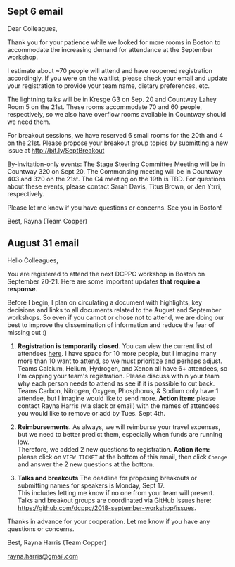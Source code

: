 ## Sept 6 email 

Dear Colleagues,

Thank you for your patience while we looked for more rooms in Boston to accommodate the increasing demand for attendance at the September workshop. 

I estimate about ~70 people will attend and have reopened registration accordingly. If you were on the waitlist, please check your email and update your registration to provide your team name, dietary preferences, etc.

The lightning talks will be in Kresge G3 on Sep. 20 and Countway Lahey Room 5 on the 21st. These rooms accommodate 70 and 60 people, respectively, so we also have overflow rooms available in Countway should we need them.

For breakout sessions, we have reserved 6 small rooms for the 20th and 4 on the 21st. Please propose your breakout group topics by submitting a new issue at http://bit.ly/SeptBreakout

By-invitation-only events: The Stage Steering Committee Meeting will be in Countway 320 on Sept 20. The Commonsing meeting will be in Countway 403 and 320 on the 21st. The C4 meeting on the 19th is TBD. For questions about these events, please contact Sarah Davis, Titus Brown, or Jen Ytrri, respectively. 

Please let me know if you have questions or concerns. See you in Boston!

Best,
Rayna (Team Copper)


## August 31 email

Hello Colleagues,

You are registered to attend the next DCPPC workshop in Boston on September 20-21. 
Here are some important updates **that require a response**. 

Before I begin, I plan on circulating a document with highlights, 
key decisions and links to all documents related to the August and September workshops. 
So even if you cannot or chose not to attend, we are doing our best to improve the 
dissemination of information and reduce the fear of missing out :)

1. **Registration is temporarily closed.** 
You can view the current list of attendees [here](http://nih-data-commons.us/2018-september-workshop/attendees). 
I have space for 10 more people, but I imagine many more than 10 want to attend, 
so we must prioritize and perhaps adjust.  
Teams Calcium, Helium, Hydrogen, and Xenon all have 6+ attendees, 
so I'm capping your team's registration. 
Please discuss within your team why each person needs to attend as see if it is possible to cut back.  
Teams Carbon, Nitrogen, Oxygen, Phosphorus, & Sodium only have 1 attendee, 
but I imagine would like to send more. 
**Action item:** please contact Rayna Harris (via slack or email) with the names of attendees you would like to remove or add by Tues. Sept 4th.  

   
1. **Reimbursements.** As always, we will reimburse your travel expenses, 
but we need to better predict them, especially when funds are running low.  
Therefore, we added 2 new questions to registration. 
**Action item:** please click on `VIEW TICKET` at the bottom of this email, 
then click `Change` and answer the 2 new questions at the bottom.

    
1. **Talks and breakouts** 
The deadline for proposing breakouts or submitting names for speakers is Monday, Sept 17.  
This includes letting me know if no one from your team will present. 
Talks and breakout groups are coordinated via GitHub Issues 
here: https://github.com/dcppc/2018-september-workshop/issues. 

     
Thanks in advance for your cooperation. Let me know if you have any questions or concerns.

Best,
Rayna Harris (Team Copper)

rayna.harris@gmail.com
